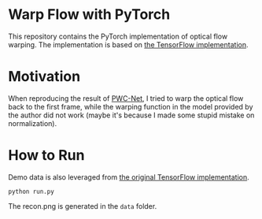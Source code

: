 # Warp Flow with PyTorch
This repository contains the PyTorch implementation of optical flow warping. The implementation is based on [the TensorFlow implementation](https://github.com/rajat95/Optical-Flow-Warping-Tensorflow).

# Motivation
When reproducing the result of [PWC-Net](https://github.com/NVlabs/PWC-Net), I tried to warp the optical flow back to the first frame, while the warping function in the model provided by the author did not work (maybe it's because I made some stupid mistake on normalization).

# How to Run
Demo data is also leveraged from [the original TensorFlow implementation](https://github.com/rajat95/Optical-Flow-Warping-Tensorflow). 
```
python run.py
```
The recon.png is generated in the `data` folder.
